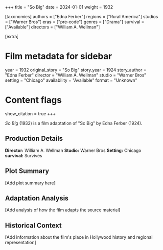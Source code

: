 +++
title = "So Big"
date = 2024-01-01
weight = 1932

[taxonomies]
authors = ["Edna Ferber"]
regions = ["Rural America"]
studios = ["Warner Bros"]
eras = ["pre-code"]
genres = ["Drama"]
survival = ["Available"]
directors = ["William A. Wellman"]

[extra]
# Film metadata for sidebar
year = 1932
original_story = "So Big"
story_year = 1924
story_author = "Edna Ferber"
director = "William A. Wellman"
studio = "Warner Bros"
setting = "Chicago"
availability = "Available"
format = "Unknown"

# Content flags
show_citation = true
+++

*So Big* (1932) is a film adaptation of "So Big" by Edna Ferber (1924).

## Production Details

**Director:** William A. Wellman
**Studio:** Warner Bros
**Setting:** Chicago
**survival:** Survives

## Plot Summary

[Add plot summary here]

## Adaptation Analysis

[Add analysis of how the film adapts the source material]

## Historical Context

[Add information about the film's place in Hollywood history and regional representation]
